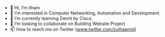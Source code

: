 - 👋 Hi, I’m Ilham
- 👀 I’m interested in Computer Networking, Automation and Development.
- 🌱 I’m currently learning Devnt by Cisco.
- 💞️ I’m looking to collaborate on Building Website Project
- 📫 How to reach me on Twitter (www.twitter.com/zulhaamid)

<!---
zulhaamid/zulhaamid is a ✨ special ✨ repository because its `README.md` (this file) appears on your GitHub profile.
You can click the Preview link to take a look at your changes.
--->
